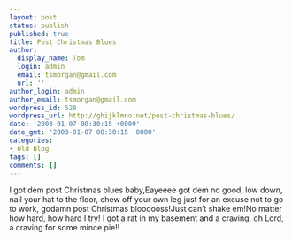 ```yaml
---
layout: post
status: publish
published: true
title: Post Christmas Blues
author:
  display_name: Tom
  login: admin
  email: tsmorgan@gmail.com
  url: ''
author_login: admin
author_email: tsmorgan@gmail.com
wordpress_id: 528
wordpress_url: http://ghijklmno.net/post-christmas-blues/
date: '2003-01-07 08:30:15 +0000'
date_gmt: '2003-01-07 08:30:15 +0000'
categories:
- Old Blog
tags: []
comments: []
---
```

<!-- more -->

<p>I got dem post Christmas blues baby,Eayeeee got dem no good, low down, nail your hat to the floor, chew off your own leg just for an excuse not to go to work, godamn post Christmas bloooooss!Just can&#8217;t shake em!No matter how hard, how hard I try! I got a rat in my basement and a craving, oh Lord, a craving for some mince pie!!</p>

